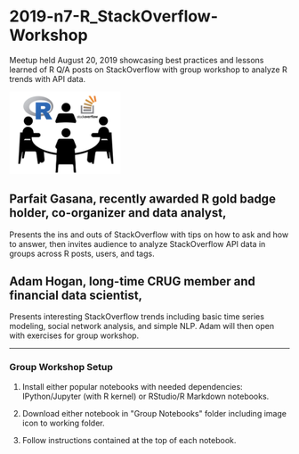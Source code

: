 # 2019-n7-R_StackOverflow-Workshop
Meetup held August 20, 2019 showcasing best practices and lessons learned of R Q/A posts on StackOverflow with group workshop to analyze R trends with API data.

<img src="Group_Notebooks/r_so_workshop.png" width="200" title="workshop icon" alt="workshop icon">

## Parfait Gasana, recently awarded R gold badge holder, co-organizer and data analyst,
Presents the ins and outs of StackOverflow with tips on how to ask and how to answer, then invites audience to analyze StackOverflow API data in groups across R posts, users, and tags.

## Adam Hogan, long-time CRUG member and financial data scientist, 
Presents interesting StackOverflow trends including basic time series modeling, social network analysis, and simple NLP. Adam will then open with exercises for group workshop.

---

### Group Workshop Setup

1. Install either popular notebooks with needed dependencies: IPython/Jupyter (with R kernel) or RStudio/R Markdown notebooks.

2. Download either notebook in "Group Notebooks" folder including image icon to working folder.

3. Follow instructions contained at the top of each notebook.

